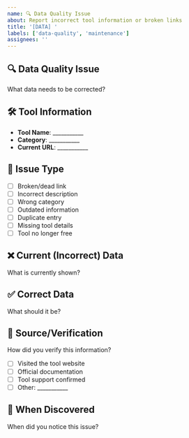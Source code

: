 ```yaml
---
name: 🔍 Data Quality Issue
about: Report incorrect tool information or broken links
title: '[DATA] '
labels: ['data-quality', 'maintenance']
assignees: ''
---
```


## 🔍 Data Quality Issue
What data needs to be corrected?

## 🛠️ Tool Information
- **Tool Name**: ___________
- **Category**: ___________
- **Current URL**: ___________

## 🐛 Issue Type
- [ ] Broken/dead link
- [ ] Incorrect description
- [ ] Wrong category
- [ ] Outdated information
- [ ] Duplicate entry
- [ ] Missing tool details
- [ ] Tool no longer free

## ❌ Current (Incorrect) Data
What is currently shown?

## ✅ Correct Data
What should it be?

## 🔗 Source/Verification
How did you verify this information?
- [ ] Visited the tool website
- [ ] Official documentation
- [ ] Tool support confirmed
- [ ] Other: ___________

## 📅 When Discovered
When did you notice this issue?